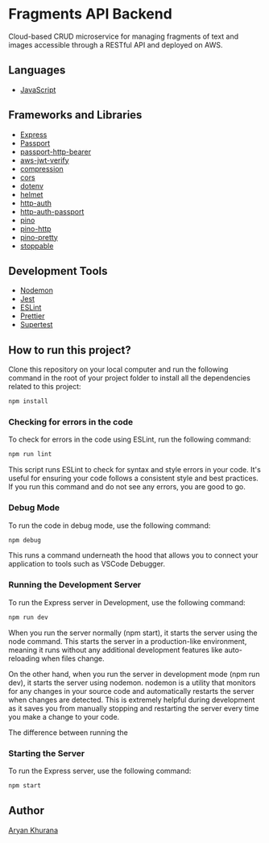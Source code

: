 # Fragments API Backend

Cloud-based CRUD microservice for managing fragments of text and images accessible through a RESTful API and deployed on AWS.

## Languages

- [JavaScript](https://developer.mozilla.org/en-US/docs/Web/JavaScript)

## Frameworks and Libraries

- [Express](https://expressjs.com/)
- [Passport](http://www.passportjs.org/)
- [passport-http-bearer](http://www.passportjs.org/packages/passport-http-bearer/)
- [aws-jwt-verify](https://github.com/awslabs/aws-jwt-verify)
- [compression](https://www.npmjs.com/package/compression)
- [cors](https://www.npmjs.com/package/cors)
- [dotenv](https://www.npmjs.com/package/dotenv)
- [helmet](https://helmetjs.github.io/)
- [http-auth](https://www.npmjs.com/package/http-auth)
- [http-auth-passport](https://www.npmjs.com/package/http-auth-passport)
- [pino](https://getpino.io/)
- [pino-http](https://github.com/pinojs/pino-http)
- [pino-pretty](https://github.com/pinojs/pino-pretty)
- [stoppable](https://www.npmjs.com/package/stoppable)

## Development Tools

- [Nodemon](https://nodemon.io/)
- [Jest](https://jestjs.io/)
- [ESLint](https://eslint.org/)
- [Prettier](https://prettier.io/)
- [Supertest](https://github.com/visionmedia/supertest)

## How to run this project?

Clone this repository on your local computer and run the following command in the root of your project folder to install all the dependencies related to this project:

```bash
npm install
```

### Checking for errors in the code

To check for errors in the code using ESLint, run the following command:

```bash
npm run lint
```

This script runs ESLint to check for syntax and style errors in your code. It's useful for ensuring your code follows a consistent style and best practices. If you run this command and do not see any errors, you are good to go.

### Debug Mode

To run the code in debug mode, use the following command:

```bash
npm debug
```

This runs a command underneath the hood that allows you to connect your application to tools such as VSCode Debugger.

### Running the Development Server

To run the Express server in Development, use the following command:

```bash
npm run dev
```

When you run the server normally (npm start), it starts the server using the node command. This starts the server in a production-like environment, meaning it runs without any additional development features like auto-reloading when files change.

On the other hand, when you run the server in development mode (npm run dev), it starts the server using nodemon. nodemon is a utility that monitors for any changes in your source code and automatically restarts the server when changes are detected. This is extremely helpful during development as it saves you from manually stopping and restarting the server every time you make a change to your code.

The difference between running the

### Starting the Server

To run the Express server, use the following command:

```bash
npm start
```

## Author

[Aryan Khurana](https://github.com/AryanK1511)

